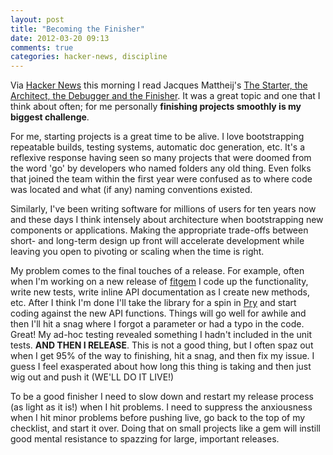 ```yaml
---
layout: post
title: "Becoming the Finisher"
date: 2012-03-20 09:13
comments: true
categories: hacker-news, discipline
---
```

Via [Hacker News](http://news.ycombinator.com/item?id=3728664) this morning I read Jacques Mattheij's [The Starter, the Architect, the Debugger and the Finisher](http://jacquesmattheij.com/The+Starter+the+Architect+the+Debugger+and+the+Finisher).  It was a great topic and one that I think about often; for me personally __finishing projects smoothly is my biggest challenge__.

For me, starting projects is a great time to be alive.  I love bootstrapping repeatable builds, testing systems, automatic doc generation, etc.  It's a reflexive response having seen so many projects that were doomed from the word 'go' by developers who named folders any old thing.  Even folks that joined the team within the first year were confused as to where code was located and what (if any) naming conventions existed.

Similarly, I've been writing software for millions of users for ten years now and these days I think intensely about architecture when bootstrapping new components or applications.  Making the appropriate trade-offs between short- and long-term design up front will accelerate development while leaving you open to pivoting or scaling when the time is right.

My problem comes to the final touches of a release.  For example, often when I'm working on a new release of [fitgem](https://github.com/whazzmaster/fitgem) I code up the functionality, write new tests, write inline API documentation as I create new methods, etc.  After I think I'm done I'll take the library for a spin in [Pry](http://pry.github.com) and start coding against the new API functions.  Things will go well for awhile and then I'll hit a snag where I forgot a parameter or had a typo in the code.  Great! My ad-hoc testing revealed something I hadn't included in the unit tests. __AND THEN I RELEASE__.  This is not a good thing, but I often spaz out when I get 95% of the way to finishing, hit a snag, and then fix my issue.  I guess I feel exasperated about how long this thing is taking and then just wig out and push it (WE'LL DO IT LIVE!)

To be a good finisher I need to slow down and restart my release process (as light as it is!) when I hit problems.  I need to suppress the anxiousness when I hit minor problems before pushing live, go back to the top of my checklist, and start it over.  Doing that on small projects like a gem will instill good mental resistance to spazzing for large, important releases.
